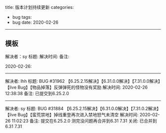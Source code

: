 title: 版本计划持续更新
categories: 
- bug
tags:
- bug
date: 2020-02-26
---

模板
---
解决者：sy
标题:
解决时间:
备注:


2020-02-26:

---
解决者:		lhh
标题:		BUG #31962 【6.25.2.15解决】【6.31.0.0解决】【7.31.0.0解决】【live Bug】【物品掉落】反弹弹死的怪物没有奖励
解决时间:	2020-02-26 12:38:38
备注:		已提交到6.25.2.0

---
解决者:		sy
标题:		BUG #31884 【6.25.2.15解决】【6.31.0.0解决】【7.31.0.2解决】【live Bug】【蛮荒禁地】掉线重登再次进入禁地怒气未清空
解决时间:	2020-02-26 11:02:23
备注:		提交在6.25.2.0 测完没问题再合并到6.31 7.31
关闭:		已合并到6.31 7.31		